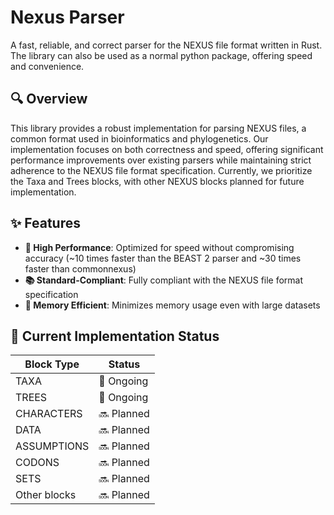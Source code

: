 # Nexus Parser

A fast, reliable, and correct parser for the NEXUS file format written in Rust. The library can also be used as a normal python package, offering speed and convenience.

## 🔍 Overview

This library provides a robust implementation for parsing NEXUS files, a common format used in bioinformatics and phylogenetics. Our implementation focuses on both correctness and speed, offering significant performance improvements over existing parsers while maintaining strict adherence to the NEXUS file format specification. Currently, we prioritize the Taxa and Trees blocks, with other NEXUS blocks planned for future implementation.

## ✨ Features

- **🚀 High Performance**: Optimized for speed without compromising accuracy (~10 times faster than the BEAST 2 parser and ~30 times faster than commonnexus)
- **📚 Standard-Compliant**: Fully compliant with the NEXUS file format specification
- **💾 Memory Efficient**: Minimizes memory usage even with large datasets

## 🧪 Current Implementation Status

| Block Type | Status |
|------------|--------|
| TAXA       | 🔄 Ongoing |
| TREES      | 🔄 Ongoing |
| CHARACTERS | 🔜 Planned |
| DATA       | 🔜 Planned |
| ASSUMPTIONS | 🔜 Planned |
| CODONS     | 🔜 Planned |
| SETS       | 🔜 Planned |
| Other blocks | 🔜 Planned |
